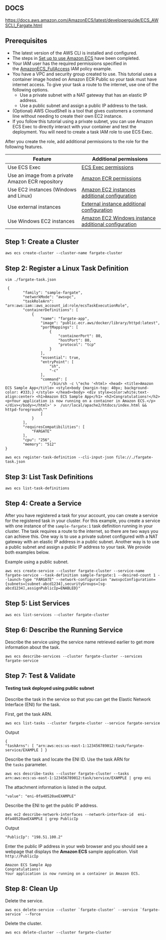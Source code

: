 ## DOCS

https://docs.aws.amazon.com/AmazonECS/latest/developerguide/ECS_AWSCLI_Fargate.html

## Prerequisites

- The latest version of the AWS CLI is installed and configured.
- The steps in [Set up to use Amazon ECS](https://docs.aws.amazon.com/AmazonECS/latest/developerguide/get-set-up-for-amazon-ecs.html) have been completed.
- Your IAM user has the required permissions specified in the [AmazonECS_FullAccess](https://docs.aws.amazon.com/AmazonECS/latest/developerguide/security-iam-awsmanpol.html#security-iam-awsmanpol-AmazonECS_FullAccess) IAM policy example.
- You have a VPC and security group created to use. This tutorial uses a container image hosted on Amazon ECR Public so your task must have internet access. To give your task a route to the internet, use one of the following options.
    - Use a private subnet with a NAT gateway that has an elastic IP address.
    - Use a public subnet and assign a public IP address to the task.
- (Optional) AWS CloudShell is a tool that gives customers a command line without needing to create their own EC2 instance.
- If you follow this tutorial using a private subnet, you can use Amazon ECS Exec to directly interact with your container and test the deployment. You will need to create a task IAM role to use ECS Exec. 

After you create the role, add additional permissions to the role for the following features.

| Feature                                           | Additional permissions                                                                                                                                         |
| ------------------------------------------------- | -------------------------------------------------------------------------------------------------------------------------------------------------------------- |
| Use ECS Exec                                      | [ECS Exec permissions](https://docs.aws.amazon.com/AmazonECS/latest/developerguide/task-iam-roles.html#ecs-exec-required-iam-permissions)                      |
| Use an image from a private Amazon ECR repository | [Amazon ECR permissions](https://docs.aws.amazon.com/AmazonECS/latest/developerguide/task-iam-roles.html#ecr-required-iam-permissions)                         |
| Use EC2 instances (Windows and Linux)             | [Amazon EC2 instances additional configuration](https://docs.aws.amazon.com/AmazonECS/latest/developerguide/task-iam-roles.html#task-iam-role-considerations)  |
| Use external instances                            | [External instance additional configuration](https://docs.aws.amazon.com/AmazonECS/latest/developerguide/task-iam-roles.html#enable_task_iam_roles)            |
| Use Windows EC2 instances                         | [Amazon EC2 Windows instance additional configuration](https://docs.aws.amazon.com/AmazonECS/latest/developerguide/task-iam-roles.html#windows_task_IAM_roles) |

## Step 1: Create a Cluster

```
aws ecs create-cluster --cluster-name fargate-cluster
```
## Step 2: Register a Linux Task Definition

```
vim ./fargate-task.json
```

```
 {
        "family": "sample-fargate",
        "networkMode": "awsvpc",
        "taskRoleArn": "arn:aws:iam::aws_account_id:role/ecsTaskExecutionRole", 
        "containerDefinitions": [
            {
                "name": "fargate-app",
                "image": "public.ecr.aws/docker/library/httpd:latest",
                "portMappings": [
                    {
                        "containerPort": 80,
                        "hostPort": 80,
                        "protocol": "tcp"
                    }
                ],
                "essential": true,
                "entryPoint": [
                    "sh",
                    "-c"
                ],
                "command": [
                    "/bin/sh -c \"echo '<html> <head> <title>Amazon ECS Sample App</title> <style>body {margin-top: 40px; background-color: #333;} </style> </head><body> <div style=color:white;text-align:center> <h1>Amazon ECS Sample App</h1> <h2>Congratulations!</h2> <p>Your application is now running on a container in Amazon ECS.</p> </div></body></html>' >  /usr/local/apache2/htdocs/index.html && httpd-foreground\""
                ]
            }
        ],
        "requiresCompatibilities": [
            "FARGATE"
        ],
        "cpu": "256",
        "memory": "512"
}
```

```
aws ecs register-task-definition --cli-input-json file://./fargate-task.json
```

## Step 3: List Task Definitions

```
aws ecs list-task-definitions
```
## Step 4: Create a Service

After you have registered a task for your account, you can create a service for the registered task in your cluster. For this example, you create a service with one instance of the `sample-fargate:1` task definition running in your cluster. The task requires a route to the internet, so there are two ways you can achieve this. One way is to use a private subnet configured with a NAT gateway with an elastic IP address in a public subnet. Another way is to use a public subnet and assign a public IP address to your task. We provide both examples below.

Example using a public subnet.
```
aws ecs create-service --cluster fargate-cluster --service-name fargate-service --task-definition sample-fargate:1 --desired-count 1 --launch-type "FARGATE" --network-configuration "awsvpcConfiguration={subnets=[subnet-abcd1234],securityGroups=[sg-abcd1234],assignPublicIp=ENABLED}"
```

## Step 5: List Services

```
aws ecs list-services --cluster fargate-cluster
```


## Step 6: Describe the Running Service

Describe the service using the service name retrieved earlier to get more information about the task.
```
aws ecs describe-services --cluster fargate-cluster --services fargate-service
```

## Step 7: Test & Validate
#### Testing task deployed using public subnet
Describe the task in the service so that you can get the Elastic Network Interface (ENI) for the task.

First, get the task ARN.
```
aws ecs list-tasks --cluster fargate-cluster --service fargate-service
```

Output
```
{ 
"taskArns": [ "arn:aws:ecs:us-east-1:123456789012:task/fargate-service/EXAMPLE ] }
```

Describe the task and locate the ENI ID. Use the task ARN for the `tasks` parameter.
```
aws ecs describe-tasks --cluster fargate-cluster --tasks arn:aws:ecs:us-east-1:123456789012:task/service/EXAMPLE | grep eni
```

The attachment information is listed in the output.
```
"value": "eni-0fa40520aeEXAMPLE"
```


Describe the ENI to get the public IP address.
```
aws ec2 describe-network-interfaces --network-interface-id  eni-0fa40520aeEXAMPLE | grep PublicIp
```

Output
```
"PublicIp": "198.51.100.2"
```

Enter the public IP address in your web browser and you should see a webpage that displays the **Amazon ECS** sample application. 
Visit `http://PublicIp`
```
Amazon ECS Sample App
Congratulations!
Your application is now running on a container in Amazon ECS.
```
## Step 8: Clean Up

Delete the service.
``` 
aws ecs delete-service --cluster `fargate-cluster` --service `fargate-service` --force 
```

Delete the cluster.
```
aws ecs delete-cluster --cluster fargate-cluster
```